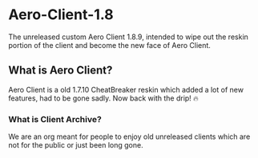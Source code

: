 # Aero-Client-1.8
The unreleased custom Aero Client 1.8.9, intended to wipe out the reskin portion of the client and become the new face of Aero Client.

## What is Aero Client?
Aero Client is a old 1.7.10 CheatBreaker reskin which added a lot of new features, had to be gone sadly.
Now back with the drip! 🔥

### What is Client Archive? 
We are an org meant for people to enjoy old unreleased clients which are not for the public or just been long gone.


